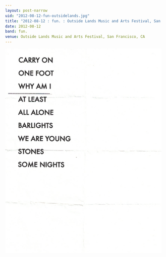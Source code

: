 ```yaml
---
layout: post-narrow
uid: "2012-08-12-fun-outsidelands.jpg"
title: "2012-08-12 : fun. : Outside Lands Music and Arts Festival, San Francisco, CA"
date: 2012-08-12
band: fun.
venue: Outside Lands Music and Arts Festival, San Francisco, CA
---
```


<div class="showcase">
  <img src="/img/2012/08/20120812-Fun-OutsideLands.jpg" alt="2012-08-12-fun-outsidelands.jpg">
</div>
